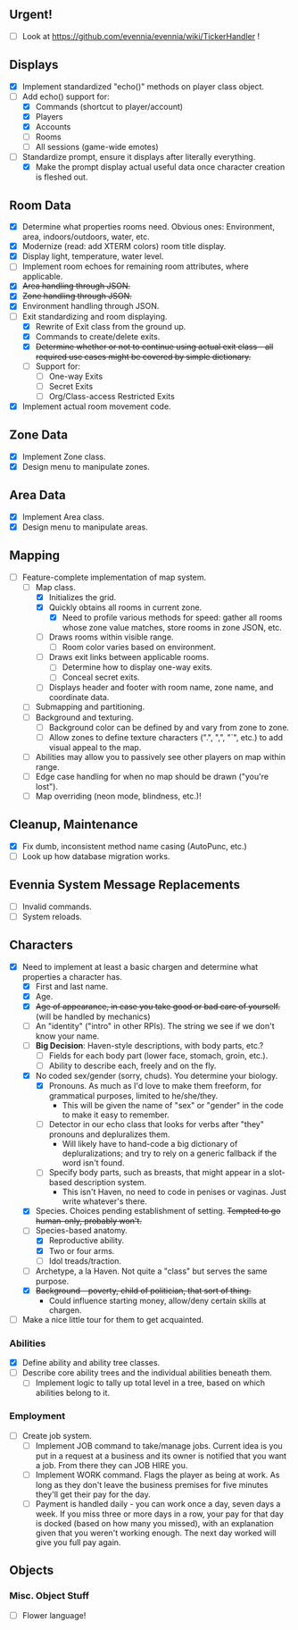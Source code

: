 ## Urgent!
- [ ] Look at https://github.com/evennia/evennia/wiki/TickerHandler !

## Displays
- [x] Implement standardized "echo()" methods on player class object.
- [ ] Add echo() support for:
   - [x] Commands (shortcut to player/account)
   - [x] Players
   - [x] Accounts
   - [ ] Rooms
   - [ ] All sessions (game-wide emotes)
- [ ] Standardize prompt, ensure it displays after literally everything.
   - [x] Make the prompt display actual useful data once character creation is fleshed out.

## Room Data
- [x] Determine what properties rooms need. Obvious ones: Environment, area, indoors/outdoors, water, etc.
- [x] Modernize (read: add XTERM colors) room title display.
- [x] Display light, temperature, water level.
- [ ] Implement room echoes for remaining room attributes, where applicable.
- [x] ~~Area handling through JSON.~~
- [x] ~~Zone handling through JSON.~~
- [x] Environment handling through JSON.
- [ ] Exit standardizing and room displaying.
   - [x] Rewrite of Exit class from the ground up.
   - [x] Commands to create/delete exits.
   - [x] ~~Determine whether or not to continue using actual exit class - all required use cases might be covered by simple dictionary.~~
   - [ ] Support for:
      - [ ] One-way Exits
      - [ ] Secret Exits
      - [ ] Org/Class-access Restricted Exits
- [x] Implement actual room movement code.

## Zone Data
- [x] Implement Zone class.
- [x] Design menu to manipulate zones.

## Area Data
- [x] Implement Area class.
- [x] Design menu to manipulate areas.

## Mapping
- [ ] Feature-complete implementation of map system.
   - [ ] Map class.
      - [x] Initializes the grid.
      - [x] Quickly obtains all rooms in current zone.
         - [x] Need to profile various methods for speed: gather all rooms whose zone value matches, store rooms in zone JSON, etc.
      - [ ] Draws rooms within visible range.
         - [ ] Room color varies based on environment.
      - [ ] Draws exit links between applicable rooms.
         - [ ] Determine how to display one-way exits.
         - [ ] Conceal secret exits.
      - [ ] Displays header and footer with room name, zone name, and coordinate data.
   - [ ] Submapping and partitioning.
   - [ ] Background and texturing.
      - [ ] Background color can be defined by and vary from zone to zone.
      - [ ] Allow zones to define texture characters (".", ",", "`", etc.) to add visual appeal to the map.
   - [ ] Abilities may allow you to passively see other players on map within range.
   - [ ] Edge case handling for when no map should be drawn ("you're lost").
   - [ ] Map overriding (neon mode, blindness, etc.)!

## Cleanup, Maintenance
- [x] Fix dumb, inconsistent method name casing (AutoPunc, etc.)
- [ ] Look up how database migration works.

## Evennia System Message Replacements
- [ ] Invalid commands.
- [ ] System reloads.

## Characters

- [x] Need to implement at least a basic chargen and determine what properties a character has.
   - [x] First and last name.
   - [x] Age.
   - [x] ~~Age of appearance, in case you take good or bad care of yourself.~~ (will be handled by mechanics)
   - [ ] An "identity" ("intro" in other RPIs). The string we see if we don't know your name.
   - [ ] **Big Decision**: Haven-style descriptions, with body parts, etc.?
      - [ ] Fields for each body part (lower face, stomach, groin, etc.).
      - [ ] Ability to describe each, freely and on the fly.
   - [x] No coded sex/gender (sorry, chuds). You determine your biology.
      - [x] Pronouns. As much as I'd love to make them freeform, for grammatical purposes, limited to he/she/they.
         * This will be given the name of "sex" or "gender" in the code to make it easy to remember.
      - [ ] Detector in our echo class that looks for verbs after "they" pronouns and depluralizes them.
         * Will likely have to hand-code a big dictionary of depluralizations; and try to rely on a generic fallback if the word isn't found.
      - [ ] Specify body parts, such as breasts, that might appear in a slot-based description system.
         * This isn't Haven, no need to code in penises or vaginas. Just write whatever's there.
   - [x] Species. Choices pending establishment of setting. ~~Tempted to go human-only, probably won't.~~
   - [ ] Species-based anatomy.
      - [x] Reproductive ability.
      - [x] Two or four arms.
      - [ ] Idol treads/traction.
   - [ ] Archetype, a la Haven. Not quite a "class" but serves the same purpose.
   - [x] ~~Background - poverty, child of politician, that sort of thing.~~
      * Could influence starting money, allow/deny certain skills at chargen.

- [ ] Make a nice little tour for them to get acquainted.

### Abilities

- [x] Define ability and ability tree classes.
- [ ] Describe core ability trees and the individual abilities beneath them.
   - [ ] Implement logic to tally up total level in a tree, based on which abilities belong to it.

### Employment

- [ ] Create job system.
   - [ ] Implement JOB command to take/manage jobs. Current idea is you put in a request at a business and its owner is notified that you want a job. From there they can JOB HIRE you.
   - [ ] Implement WORK command. Flags the player as being at work. As long as they don't leave the business premises for five minutes they'll get their pay for the day.
   - [ ] Payment is handled daily - you can work once a day, seven days a week. If you miss three or more days in a row, your pay for that day is docked (based on how many you missed), with an explanation given that you weren't working enough. The next day worked will give you full pay again.

## Objects

### Misc. Object Stuff
- [ ] Flower language!